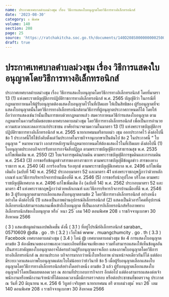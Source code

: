 ```yaml
---
name: ประกาศเทศบาลตำบลม่วงชุม เรื่อง วิธีการแสดงใบอนุญาตโดยวิธีการทางอิเล็กทรอนิกส์
date: '2023-08-30'
category: ง พิเศษ
volume: 140
section: 208
page: 25
source: 'https://ratchakitcha.soc.go.th/documents/140D208S0000000002500.pdf'
draft: true
---
```


# ประกาศเทศบาลตำบลม่วงชุม เรื่อง วิธีการแสดงใบอนุญาตโดยวิธีการทางอิเล็กทรอนิกส์

ประกาศเทศบาลตำบลม่วงชุม เรื่อง วิธีการแสดงใบอนุญาตโดยวิธีการทางอิเล็กทรอนิกส์ โดยที่มาตรา 13 (1) แห่งพระราชบัญญัติการปฏิบัติราชการทางอิเล็กทรอนิกส์ พ.ศ. 2565 บัญญัติว่า ในกรณีที่กฎหมายกาหนดให้ผู้รับอนุญาตต้องแสดงใบอนุญาตไว้ในที่เปิดเผย ให้เป็นสิทธิของ ผู้รับอนุญาตที่จะแสดงใบอนุญาตนั้นโดยวิธีการทางอิเล็กทรอนิกส์ตามวิธีการที่ผู้อนุญาตประกาศกาหนดก็ได้ โดยให้ถือว่าการแสดงเช่นว่านั้นเป็นการชอบด้วยกฎหมายแล้ว สมควรกาหนดวิธีกำรแสดงใบอนุญาต ตามกฎหมายในความรับผิดชอบของเทศบาลตาบลม่วงชุม โดยวิธีการทางอิเล็กทรอนิกส์ เพื่อเป็นการอำนวย ความสะดวกและลดภาระแก่ประชาชน อาศัยอำนาจตามความในมาตรา 13 (1) แห่งพระราชบัญญัติการปฏิบัติราชการทางอิเล็กทรอนิกส์ พ.ศ. 2565 นายกเทศมนตรีตาบลม่ว งชุม ออกประกาศไว้ ดังต่อไปนี้ ข้อ 1 ประกาศนี้ให้ใช้บังคับตั้งแต่วันประกาศในราชกิจจานุเบกษาเป็นต้นไป ข้อ 2 ในประกาศนี้ “ ใบอนุญาต ” หมายความว่า เอกสารหลักฐานที่กฎหมายกาหนดให้ต้องแสดงไว้ในที่เปิดเผย ดังต่อไปนี้ (1) ใบอนุญาตประกอบกิจการรับทาการกาจัดสิ่งปฏิกูล ตามพระราชบัญญัติการสาธารณสุข พ.ศ. 2535 แก้ไขเพิ่มเติม พ.ศ. 2550 (2) ใบแจ้งการขุดดิน/ถมดิน ตามพระราชบัญญัติการขุดดินและการถมดิน พ.ศ. 2543 (3) การขอรับข้อมูลข่าวสารของทางราชการ ตามพระราชบัญญัติข้อมูลข่าว สารของทางราชการ พ.ศ. 2540 (4) การร้องเรียน ร้องทุกข์ ตามพระราชบัญญัติเทศบาล พ.ศ. 2496 แก้ไขเพิ่มเติมถึง (ฉบับที่ 14) พ.ศ. 2562 ประกอบมาตรา 52 และมาตรา 41 แห่งพระราชกฤษฎีกาว่าด้วยหลักเกณฑ์ และวิธีการบริหารกิจการบ้านเมืองที่ดี พ.ศ. 2546 (5) การขอรับน้าอุปโภค บริโภค ตามพระราชบัญญัติเทศบาล พ.ศ. 2496 แก้ไขเพิ่มเติม ถึง (ฉบับที่ 14) พ.ศ. 2562 ประกอบมาตรา 52 และมาตรา 41 แห่งพระราชกฤษฎีกาว่าด้วยหลักเกณฑ์ และวิธีการบริหารกิจการบ้านเมืองที่ดี พ.ศ. 2546 ข้อ 3 ผู้รับอนุญาตสามารถเลือกแสดงใบอนุญาตตามข้อ 2 โดยวิธีการทางอิเล็กทรอนิกส์ อย่างหนึ่งอย่างใด ดังต่อไปนี้ (1) แสดงเป็นภาพผ่านอุปกรณ์อิเล็กทรอนิกส์ (2) แสดงเป็นคิวอาร์โคดที่อุปกรณ์อิเล็กทรอนิกส์สามารถสแกนเพื่อเข้าถึงใบอนุญาต ที่เป็นเอกสารอิเล็กทรอนิกส์หรือภาพทางอิเล็กทรอนิกส์ของใบอนุญาต หรือ ้ หนา 25 ่ เลม 140 ตอนพิเศษ 208 ง ราชกิจจานุเบกษา 30 สิงหาคม 2566

( 3 ) แสดงข้อมูลผ่านแอปพลิเคชั่น ดังนี้ ( 3.1 ) ที่อยู่ไปรณีย์อิเล็กทรอนิกส์ saraban_ 05710609 @dla . go . th ( 3.2 ) เว็บไซต์ www . muangchumcity . go . th ( 3.3 ) Facebook เทศบาลตาบลม่วงชุม ( 3.4 ) ไลน์ @ เทศบาลตาบลม่วงชุม ข้อ 4 การแสดงใบอนุญาตตามข้อ 3 ต้องมีขนาดของภาพและความละเอียดที่ชัดเจนเพียงพอ รวมทั้งสามารถแสดงให้เห็นข้อมูลอันเป็นสาระสาคัญของใบอนุญาตอาจได้ครบถ้วนผู้รับอนุญาตอาจเลือก แสดงภาพใบอนุญาตโดยวิธีการทางอิเล็กทรอนิกส์ ณ สถานประกอ บกิจการมากกว่าหนึ่งใบหรือภาพ ผ่านหน้าจอเดียวกันก็ได้ แต่ต้องมีระยะเวลาแสดงภาพใบอนุญาตแต่ละใบไม่น้อยกว่าห้าวินาที ข้อ 5 เมื่อผู้รับอนุญาตเลือกแสดงใบอนุญาตโดยวิธีการทางอิเล็กทรอนิกส์อย่างใดอย่างหนึ่ง ตามข้อ 3 แล้ว ผู้รับอนุญาตเลือกแสดงใบอนุญาตไว้โดยเปิดเผยตลอดเวลา ณ สถานที่ประกอบการกิจการ อีกต่อไป แต่ต้องสามารถแสดงต่อเจ้าพนักงานหรือพนักงานเจ้าหน้าที่ได้ตลอดเวลาเมื่อมีการตรวจสอบ หรือต่อประชาชนที่ขอตรวจดู ประกาศ ณ วันที่ 20 มิถุนายน พ.ศ. 256 6 วิบูลย์ เจริญพร นายกเทศมน ตรี ตาบลม่วงชุม ้ หนา 26 ่ เลม 140 ตอนพิเศษ 208 ง ราชกิจจานุเบกษา 30 สิงหาคม 2566

